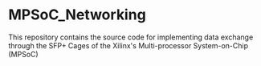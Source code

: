 # MPSoC_Networking
This repository contains the source code for implementing data exchange through the SFP+ Cages of the Xilinx's Multi-processor System-on-Chip (MPSoC)
